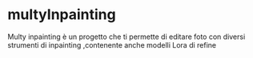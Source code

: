 # multyInpainting
Multy inpainting è un progetto che ti permette di editare foto con diversi strumenti di inpainting ,contenente anche modelli Lora di refine 
